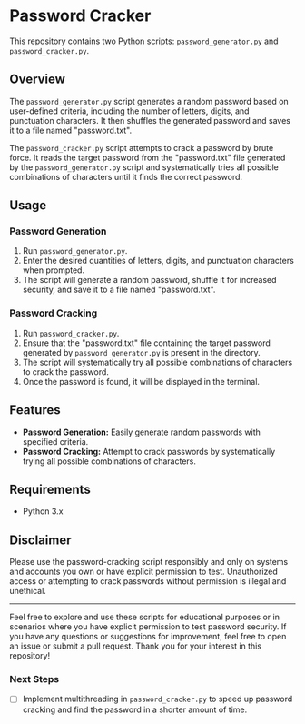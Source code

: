 # Password Cracker

This repository contains two Python scripts: `password_generator.py` and `password_cracker.py`. 

## Overview

The `password_generator.py` script generates a random password based on user-defined criteria, including the number of letters, digits, and punctuation characters. It then shuffles the generated password and saves it to a file named "password.txt".

The `password_cracker.py` script attempts to crack a password by brute force. It reads the target password from the "password.txt" file generated by the `password_generator.py` script and systematically tries all possible combinations of characters until it finds the correct password.

## Usage

### Password Generation

1. Run `password_generator.py`.
2. Enter the desired quantities of letters, digits, and punctuation characters when prompted.
3. The script will generate a random password, shuffle it for increased security, and save it to a file named "password.txt".

### Password Cracking

1. Run `password_cracker.py`.
2. Ensure that the "password.txt" file containing the target password generated by `password_generator.py` is present in the directory.
3. The script will systematically try all possible combinations of characters to crack the password.
4. Once the password is found, it will be displayed in the terminal.

## Features

- **Password Generation:** Easily generate random passwords with specified criteria.
- **Password Cracking:** Attempt to crack passwords by systematically trying all possible combinations of characters.

## Requirements

- Python 3.x

## Disclaimer

Please use the password-cracking script responsibly and only on systems and accounts you own or have explicit permission to test. Unauthorized access or attempting to crack passwords without permission is illegal and unethical.

---

Feel free to explore and use these scripts for educational purposes or in scenarios where you have explicit permission to test password security. If you have any questions or suggestions for improvement, feel free to open an issue or submit a pull request. Thank you for your interest in this repository!

### Next Steps

 - [ ] Implement multithreading in `password_cracker.py` to speed up password cracking and find the password in a shorter amount of time.